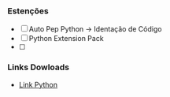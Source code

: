 ### Estenções
- [ ] Auto Pep Python -> Identação de Código
- [ ] Python Extension Pack
- [ ] 



### Links Dowloads
- [Link Python](https://www.python.org/downloads/)